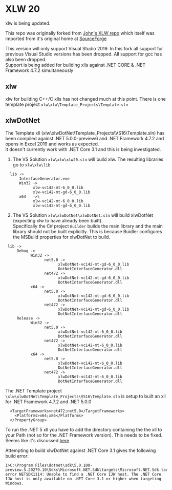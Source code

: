 # **XLW 20**
xlw is being updated.

This repo was originally forked from [John's XLW repo](https://github.com/JohnAdders/xlw) which itself was imported from it's original home at [SourceForge](https://sourceforge.net/projects/xlw/)


This version will only support Visual Studio 2019. In this fork all support for previous Visual Studio versions has been dropped. All support for gcc has also been dropped.\
Support is being added for building xlls against .NET CORE & .NET Framework 4.7.2 simultaneously

## xlw
xlw for building C++/C xlls has not changed much at this point. There is one template project `xlw\xlw\Template_Projects\Template.sln`

## xlwDotNet
The Template xll (xlw\xlwDotNet\Template_Projects\VS16\Template.sln) has been compiled against .NET 5.0.0-preview6 and .NET Framework 4.7.2  and opens in Excel 2019 and works as expected.\
It doesn't currently  work with .NET Core 3.1 and this is being investigated.



1. The VS Solution `xlw\xlw\xlw20.sln` will build xlw. The resulting libraries go to  `xlw\xlw\lib`

```
  lib -> 
      InterfaceGenerator.exe
      Win32 ->
            xlw-vc142-mt-6_0_0.lib
            xlw-vc142-mt-gd-6_0_0.lib
      x64   ->\
            xlw-vc142-mt-6_0_0.lib
            xlw-vc142-mt-gd-6_0_0.lib
```
2. The VS Solution  `xlw\xlwDotNet\xlwDotNet.sln` will build xlwDotNet (expecting xlw to have already been built).\
 Specifically the C# project `Builder` builds the main library and the main library should not be built explicitly. This is because Buidler configures the MSBuild properties for
 xlwDotNet to build.
 ```
  lib -> 
      Debug ->
            Win32 ->
                  net5.0 ->
                        xlwDotNet-vc142-mt-gd-6_0_0.lib
                        DotNetInterfaceGenerator.dll
                  net472 ->
                        xlwDotNet-vc142-mt-gd-6_0_0.lib
                        DotNetInterfaceGenerator.dll
            x64 ->
                  net5.0 ->
                        xlwDotNet-vc142-mt-gd-6_0_0.lib
                        DotNetInterfaceGenerator.dll
                  net472 ->
                        xlwDotNet-vc142-mt-gd-6_0_0.lib
                        DotNetInterfaceGenerator.dll
      Release ->
            Win32 ->
                  net5.0 ->
                        xlwDotNet-vc142-mt-6_0_0.lib
                        DotNetInterfaceGenerator.dll
                  net472 ->
                        xlwDotNet-vc142-mt-6_0_0.lib
                        DotNetInterfaceGenerator.dll
            x64 ->
                  net5.0 ->
                        xlwDotNet-vc142-mt-6_0_0.lib
                        DotNetInterfaceGenerator.dll
                  net472 ->
                        xlwDotNet-vc142-mt-6_0_0.lib
                        DotNetInterfaceGenerator.dll
```

The  .NET Template project `\xlw\xlwDotNet\Template_Projects\VS16\Template.sln` is setup to built an xll for .NET Framework 4.7.2 and .NET 5.0.0
``` <PropertyGroup>
  <TargetFrameworks>net472;net5.0</TargetFrameworks>
    <Platforms>x64;x86</Platforms>
  </PropertyGroup>
```

To run the .NET 5 xll you have to add the directory containing the the xll to your Path (not so for the .NET Framework version). This needs to be fixed.
Seems like it's discussed [here](https://github.com/dotnet/runtime/issues/38231)


Attempting to build xlwDotNet against .NET Core 3.1 gives the following build error:
``` 
1>C:\Program Files\dotnet\sdk\5.0.100-preview.5.20279.10\Sdks\Microsoft.NET.Sdk\targets\Microsoft.NET.Sdk.targets(565,5): error NETSDK1114: Unable to find a .NET Core IJW host. The .NET Core IJW host is only available on .NET Core 3.1 or higher when targeting Windows.
```


